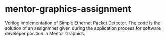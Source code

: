 # mentor-graphics-assignment
Verilog implementation of Simple Ethernet Packet Detector. The code is the solution of an assignmnet 
given during the application process for software developer position in Mentor Graphics.
